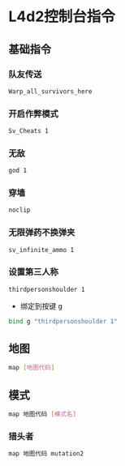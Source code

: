 <!--
 * @Description: 
 * @Version: 1.0
 * @Author: dalao
 * @Email: dalao_li@163.com
 * @Date: 2023-03-17 00:22:02
 * @LastEditors: dalao_li
 * @LastEditTime: 2023-04-29 14:01:29
-->

# L4d2控制台指令

## 基础指令

### 队友传送

```sh
Warp_all_survivors_here
```

### 开启作弊模式

```sh
Sv_Cheats 1
```

### 无敌

```sh
god 1
```

### 穿墙

```sh
noclip
```

### 无限弹药不换弹夹

```sh
sv_infinite_ammo 1
```

### 设置第三人称

```sh
thirdpersonshoulder 1
```

- 绑定到按键 <kbd> g </kbd>

```sh
bind g "thirdpersonshoulder 1"
```

## 地图

```sh
map [地图代码]
```

## 模式

```sh
map 地图代码 [模式名]
```

### 猎头者

```sh
map 地图代码 mutation2
```
